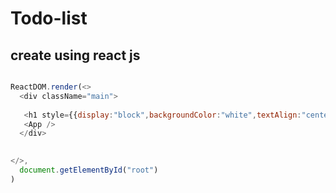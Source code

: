 # Todo-list
## create using react js
```javascript

ReactDOM.render(<>
  <div className="main">
  
   <h1 style={{display:"block",backgroundColor:"white",textAlign:"center",color:"pink"}}>To Do List</h1>   
   <App />
  </div>
  

</>,
  document.getElementById("root")
)
```

